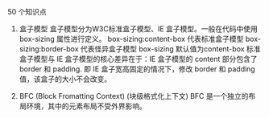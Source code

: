 50 个知识点

1.	盒子模型
盒子模型分为W3C标准盒子模型、IE 盒子模型。一般在代码中使用 box-sizing 属性进行定义。
box-sizing:content-box 代表标准盒子模型
box-sizing:border-box  代表怪异盒子模型
box-sizing 默认值为content-box
标准盒子模型与 IE 盒子模型的核心差异在于：IE 盒子模型的 content 部分包含了 border 和 padding. 即 IE 盒子宽高固定的情况下，修改 border 和 padding 值，该盒子的大小不会改变。

2.	BFC (Block Fromatting Context) (块级格式化上下文)
BFC 是一个独立的布局环境，其中的元素布局不受外界影响。


